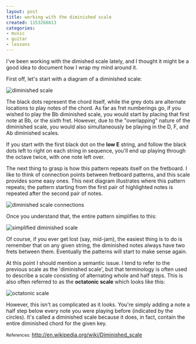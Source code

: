 ```yaml
---
layout: post
title: working with the diminished scale
created: 1153268813
categories:
- music
- guitar
- lessons
---
```

I've been working with the dimished scale lately, and I thought it might be a good idea to document how I wrap my mind around it.

First off, let's start with a diagram of a diminished scale:

<img class="transparent" src="/home/?q=system/files/diminished-scale.png" alt="diminished scale"/>

The black dots represent the chord itself, while the grey dots are alternate locations to play notes of the chord. As far as fret numberings go, if you wished to play the Bb diminished scale, you would start by placing that first note at Bb, or the sixth fret. However, due to the "overlapping" nature of the diminished scale, you would also simultaneously be playing in the D, F, and Ab diminished scales.

If you start with the first black dot on the <strong>low E</strong> string, and follow the black dots left to right on each string in sequence, you'll end up playing through the octave twice, with one note left over.

The next thing to grasp is how this pattern repeats itself on the fretboard. I like to think of connection points between fretboard patterns, and this scale provides some easy ones. This next diagram illustrates where this pattern repeats; the pattern starting from the first pair of highlighted notes is repeated after the second pair of notes.

<img class="transparent" src="/home/?q=system/files/diminished-connections.png" alt="diminished scale connections"/>

Once you understand that, the entire pattern simplifies to this:

<img class="transparent" src="/home/?q=system/files/diminished-simplified.png" alt="simplified diminished scale"/>

Of course, if you ever get lost (say, mid-jam), the easiest thing is to do is remember that on any given string, the diminished notes always have two frets between them. Eventually the patterns will start to make sense again.

At this point I should mention a semantic issue. I tend to refer to the previous scale as the 'diminished scale', but that terminology is often used to describe a scale consisting of alternating whole and half steps. This is also often referred to as the <strong>octatonic scale</strong> which looks like this:

<img class="transparent" src="/home/?q=system/files/octatonic-scale.png" alt="octatonic scale"/>

However, this isn't as complicated as it looks. You're simply adding a note a half step below every note you were playing before (indicated by the circles). It's called a diminished scale because it does, in fact, contain the entire diminished chord for the given key.

<small>References:</small>
<a href="http://en.wikipedia.org/wiki/Diminished_scale">http://en.wikipedia.org/wiki/Diminished_scale</a>
